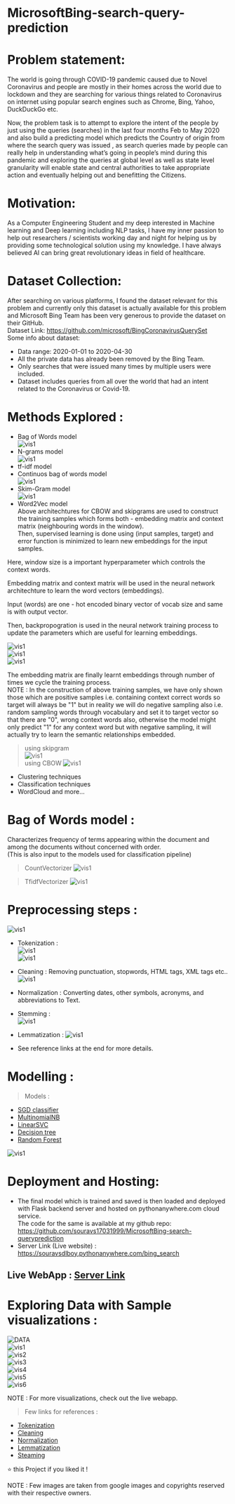 # MicrosoftBing-search-query-prediction

# Problem statement:
The world is going through COVID-19 pandemic caused due to Novel
Coronavirus and people are mostly in their homes across the world due to
lockdown and they are searching for various things related to Coronavirus on
internet using popular search engines such as Chrome, Bing, Yahoo,
DuckDuckGo etc.     

Now, the problem task is to attempt to explore the intent of the people by just
using the queries (searches) in the last four months Feb to May 2020 and also
build a predicting model which predicts the Country of origin from where the
search query was issued , as search queries made by people can really help in
understanding what’s going in people’s mind during this pandemic and
exploring the queries at global level as well as state level granularity will enable
state and central authorities to take appropriate action and eventually helping
out and benefitting the Citizens.        

# Motivation:      
As a Computer Engineering Student and my deep interested in Machine
learning and Deep learning including NLP tasks, I have my inner passion to
help out researchers / scientists working day and night for helping us by
providing some technological solution using my knowledge.
I have always believed AI can bring great revolutionary ideas in field of
healthcare.         

# Dataset Collection:          
After searching on various platforms, I found the dataset relevant for this
problem and currently only this dataset is actually available for this problem and
Microsoft Bing Team has been very generous to provide the dataset on their
GitHub.         
Dataset Link: https://github.com/microsoft/BingCoronavirusQuerySet         
Some info about dataset:        
* Data range: 2020-01-01 to 2020-04-30       
* All the private data has already been removed by the Bing Team.    
* Only searches that were issued many times by multiple users were
included.      
* Dataset includes queries from all over the world that had an intent related
to the Coronavirus or Covid-19.      


# Methods Explored :   
* Bag of Words model     
![vis1](/images/text11.1.JPG)       
* N-grams model        
![vis1](/images/text10.png)           
* tf-idf model       
* Continuos bag of words model   
![vis1](/images/text12.png)              
* Skim-Gram model          
![vis1](/images/text12.1.png)
* Word2Vec model   
Above architechtures for CBOW and skipgrams are used to construct the training samples which forms both - embedding matrix and context matrix (neighbouring words in the window).  
Then, supervised learning is done using (input samples, target) and error function is minimized to learn new embeddings for the input samples.      

Here, window size is a important hyperparameter which controls the context words.   

Embedding matrix and context matrix will be used in the neural network architechture to learn the word vectors (embeddings).   

Input (words) are one - hot encoded binary vector of vocab size and same is with output vector.

Then, backpropogration is used in the neural network training process to update the parameters which are useful for learning embeddings.    

![vis1](/images/text14.png)                 
![vis1](/images/text15.png)                
![vis1](/images/text16.png)                

The embedding matrix are finally learnt embeddings through number of times we cycle the training process.        
NOTE : In the construction of above training samples, we have only shown those which are positive samples i.e. containing context correct words so target will always be "1" but 
in reality we will do negative sampling also i.e. random sampling words through vocabulary and set it to target vector so that there are "0", wrong context words also, otherwise
the model might only predict "1" for any context word but with negative sampling, it will actually try to learn the semantic relationships embedded.    

> using skipgram   
![vis1](/images/text17.JPG)                 
> using CBOW 
![vis1](/images/text18.JPG)                 



* Clustering techniques       
* Classification techniques    
* WordCloud and more...    
  
# Bag of Words model :   
Characterizes frequency of terms appearing within the document and among the documents without concerned with order.     
(This is also input to the models used for classification pipeline)    

> CountVectorizer
![vis1](/images/text8.JPG)      

> TfidfVectorizer
![vis1](/images/text9.png)      


# Preprocessing steps :       
![vis1](/images/text1.1.png)     
* Tokenization :   
![vis1](/images/text2.JPG)      
![vis1](/images/text3.JPG)      

* Cleaning : 
Removing punctuation, stopwords, HTML tags, XML tags etc.. 
![vis1](/images/text4.png)      

* Normalization : 
Converting dates, other symbols, acronyms, and abbreviations to Text.

* Stemming :  
![vis1](/images/text5.JPG)  

* Lemmatization : 
![vis1](/images/text6.JPG)  


* See reference links at the end for more details. 

# Modelling :    
> Models  :   
* [SGD classifier](http://scikit-learn.org/stable/modules/generated/sklearn.linear_model.SGDClassifier.html)    
* [MultinomialNB](http://scikit-learn.org/stable/modules/generated/sklearn.naive_bayes.MultinomialNB.html)   
* [LinearSVC](http://scikit-learn.org/stable/modules/generated/sklearn.svm.LinearSVC.html)   
* [Decision tree](http://scikit-learn.org/stable/modules/tree.html)   
* [Random Forest](http://scikit-learn.org/stable/modules/generated/sklearn.ensemble.RandomForestClassifier.html)    

![vis1](/images/text7.JPG)     


# Deployment and Hosting:     
* The final model which is trained and saved is then loaded and deployed
with Flask backend server and hosted on pythonanywhere.com cloud
service.    
The code for the same is available at my github repo:      
https://github.com/souravs17031999/MicrosoftBing-search-queryprediction     
* Server Link (Live website) :     
https://souravsdlboy.pythonanywhere.com/bing_search      

## Live WebApp : [Server Link](https://souravsdlboy.pythonanywhere.com/bing_search)

# Exploring Data with Sample visualizations :     
![DATA](/images/data.JPG)   
![vis1](/images/vis1.JPG)   
![vis2](/images/vis2.JPG)   
![vis3](/images/vis3.JPG)   
![vis4](/images/vis4.JPG)   
![vis5](/images/vis5.JPG)     
![vis6](/images/webapp.JPG)     


NOTE : For more visualizations, check out the live webapp.

> Few links for references : 
* [Tokenization](https://nlp.stanford.edu/IR-book/html/htmledition/tokenization-1.html)
* [Cleaning](https://machinelearningmastery.com/clean-text-machine-learning-python/)
* [Normalization](https://en.wikipedia.org/wiki/Text_normalization)
* [Lemmatization](https://en.wikipedia.org/wiki/Lemmatisation)
* [Steaming](https://en.wikipedia.org/wiki/Stemming)


⭐️ this Project if you liked it !

NOTE : Few images are taken from google images and copyrights reserved with their respective owners.
